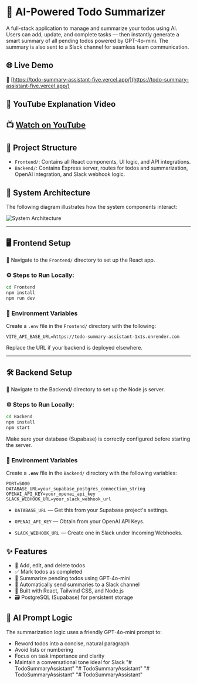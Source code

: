 # 🧠 AI-Powered Todo Summarizer

A full-stack application to manage and summarize your todos using AI. Users can add, update, and complete tasks — then instantly generate a smart summary of all pending todos powered by GPT-4o-mini. The summary is also sent to a Slack channel for seamless team communication.

## 🌐 Live Demo

🔗 [https://todo-summary-assistant-five.vercel.app/](https://todo-summary-assistant-five.vercel.app/)


## 🎥 YouTube Explanation Video

📺 [Watch on YouTube](https://youtu.be/stcKSfzl81I)
---

## 📂 Project Structure

- `Frontend/`: Contains all React components, UI logic, and API integrations.
- `Backend/`: Contains Express server, routes for todos and summarization, OpenAI integration, and Slack webhook logic.

## 📐 System Architecture

The following diagram illustrates how the system components interact:

![System Architecture](./assets/architecture-diagram.png)

---

## 🖥 Frontend Setup

📁 Navigate to the `Frontend/` directory to set up the React app.

### ⚙️ Steps to Run Locally:

```bash
cd Frontend
npm install
npm run dev
```

### 🔑 Environment Variables

Create a `.env` file in the `Frontend/` directory with the following:

```env
VITE_API_BASE_URL=https://todo-summary-assistant-1x1s.onrender.com
```

Replace the URL if your backend is deployed elsewhere.

---

## 🛠 Backend Setup

📁 Navigate to the Backend/ directory to set up the Node.js server.

### ⚙️ Steps to Run Locally:

```bash
cd Backend
npm install
npm start
```

Make sure your database (Supabase) is correctly configured before starting the server.

### 🔑 Environment Variables

Create a **`.env`** file in the `Backend/` directory with the following variables:

```env
PORT=5000
DATABASE_URL=your_supabase_postgres_connection_string
OPENAI_API_KEY=your_openai_api_key
SLACK_WEBHOOK_URL=your_slack_webhook_url
```

- `DATABASE_URL` — Get this from your Supabase project's settings.

- `OPENAI_API_KEY` — Obtain from your OpenAI API Keys.

- `SLACK_WEBHOOK_URL` — Create one in Slack under Incoming Webhooks.

## ✨ Features

- 📝 Add, edit, and delete todos
- ✅ Mark todos as completed
- 🧠 Summarize pending todos using GPT-4o-mini
- 📩 Automatically send summaries to a Slack channel
- 💅 Built with React, Tailwind CSS, and Node.js
- 🗃️ PostgreSQL (Supabase) for persistent storage

## 🔮 AI Prompt Logic

The summarization logic uses a friendly GPT-4o-mini prompt to:

- Reword todos into a concise, natural paragraph
- Avoid lists or numbering
- Focus on task importance and clarity
- Maintain a conversational tone ideal for Slack
"# TodoSummaryAssistant" 
"# TodoSummaryAssistant" 
"# TodoSummaryAssistant" 
"# TodoSummaryAssistant" 
